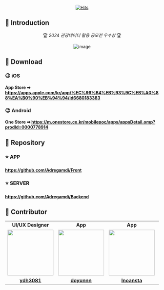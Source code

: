 <div align="center">
  
  [![Hits](https://hits.seeyoufarm.com/api/count/incr/badge.svg?url=https://github.com/Adregamdi&count_bg=%23000000&title_bg=%23FF4000&icon=&icon_color=%23000000&title=Views&edge_flat=false)](https://hits.seeyoufarm.com)

</div>

## 🍊 Introduction
<div align="center">
  
  🏆 *2024 관광데이터 활용 공모전 우수상* 🏆

  ![image](https://github.com/user-attachments/assets/bd82fea9-d858-4fc6-b8cd-b67d821e9441)
</div>

## 🍊 Download
### 😉 iOS
#### App Store ➡ https://apps.apple.com/kr/app/%EC%96%B4%EB%93%9C%EB%A0%88%EA%B0%90%EB%94%94/id6680183383
### 😉 Android
#### One Store ➡ https://m.onestore.co.kr/mobilepoc/apps/appsDetail.omp?prodId=0000778914

## 🍊 Repository
### ⭐ APP
#### https://github.com/Adregamdi/Front
### ⭐ SERVER
#### https://github.com/Adregamdi/Backend

## 🍊 Contributor
<table>
  <tr>
    <td align="center"><strong>UI/UX Designer</strong></td>
    <td align="center"><strong>App</strong></td>
    <td align="center"><strong>App</strong></td>
    <td align="center"><strong>Server</strong></td>
    <td align="center"><strong>Server</strong></td>
  </tr>
  <tr>
    <td align="center"><a href="https://github.com/ydh3081"><img src="https://avatars.githubusercontent.com/ydh3081" width="150px;" alt="">
    <td align="center"><a href="https://github.com/doyunnn"><img src="https://avatars.githubusercontent.com/doyunnn" width="150px;" alt="">
    <td align="center"><a href="https://github.com/Inoansta"><img src="https://avatars.githubusercontent.com/Inoansta" width="150px;" alt="">
    <td align="center"><a href="https://github.com/Subak-Uncle"><img src="https://avatars.githubusercontent.com/Subak-Uncle" width="150px;" alt="">
    <td align="center"><a href="https://github.com/fakerdeft"><img src="https://avatars.githubusercontent.com/fakerdeft" width="150px;" alt="">
  </tr>
  <tr>
    <td align="center"><a href="https://github.com/ydh3081"><b>ydh3081</b></td>
    <td align="center"><a href="https://github.com/doyunnn"><b>doyunnn</b></td>
    <td align="center"><a href="https://github.com/Inoansta"><b>Inoansta</b></td>
    <td align="center"><a href="https://github.com/Subak-Uncle"><b>Subak-Uncle</b></td>
    <td align="center"><a href="https://github.com/fakerdeft"><b>fakerdeft</b></td>
  </tr>
</table>
